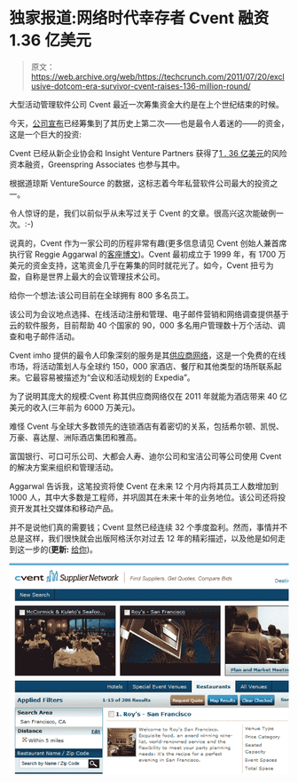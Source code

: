 # 独家报道:网络时代幸存者 Cvent 融资 1.36 亿美元

> 原文：<https://web.archive.org/web/https://techcrunch.com/2011/07/20/exclusive-dotcom-era-survivor-cvent-raises-136-million-round/>

大型活动管理软件公司 Cvent 最近一次筹集资金大约是在上个世纪结束的时候。

今天，[公司宣布](https://web.archive.org/web/20230321153903/http://www.cvent.com/en/company/cvent-raises-136-million-funding-with-new-enterprise-associates.shtml)已经筹集到了其历史上第二次——也是最令人着迷的——的资金，这是一个巨大的投资:

Cvent 已经从新企业协会和 Insight Venture Partners 获得了[1 . 36 亿美元](https://web.archive.org/web/20230321153903/http://www.crunchbase.com/company/cvent)的风险资本融资，Greenspring Associates 也参与其中。

根据道琼斯 VentureSource 的数据，这标志着今年私营软件公司最大的投资之一。

令人惊讶的是，我们以前似乎从未写过关于 Cvent 的文章。很高兴这次能破例一次。:-)

说真的，Cvent 作为一家公司的历程非常有趣(更多信息请见 Cvent 创始人兼首席执行官 Reggie Aggarwal 的[客座博文](https://web.archive.org/web/20230321153903/https://techcrunch.com/2011/07/20/there-and-back-again-how-cvents-founder-stood-by-his-company-for-better-or-bankruptcy/))。Cvent 最初成立于 1999 年，有 1700 万美元的资金支持，这笔资金几乎在筹集的同时就花光了。如今，Cvent 扭亏为盈，自称是世界上最大的会议管理技术公司。

给你一个想法:该公司目前在全球拥有 800 多名员工。

该公司为会议地点选择、在线活动注册和管理、电子邮件营销和网络调查提供基于云的软件服务，目前帮助 40 个国家的 90，000 多名用户管理数十万个活动、调查和电子邮件活动。

Cvent imho 提供的最令人印象深刻的服务是其[供应商网络](https://web.archive.org/web/20230321153903/http://www.cvent.com/rfp/Default.aspx)，这是一个免费的在线市场，将活动策划人与全球约 150，000 家酒店、餐厅和其他类型的场所联系起来。它最容易被描述为“会议和活动规划的 Expedia”。

为了说明其庞大的规模:Cvent 称其供应商网络仅在 2011 年就能为酒店带来 40 亿美元的收入(三年前为 6000 万美元)。

难怪 Cvent 与全球大多数领先的连锁酒店有着密切的关系，包括希尔顿、凯悦、万豪、喜达屋、洲际酒店集团和雅高。

富国银行、可口可乐公司、大都会人寿、迪尔公司和宝洁公司等公司使用 Cvent 的解决方案来组织和管理活动。

Aggarwal 告诉我，这笔投资将使 Cvent 在未来 12 个月内将其员工人数增加到 1000 人，其中大多数是工程师，并巩固其在未来十年的业务地位。该公司还将投资开发其社交媒体和移动产品。

并不是说他们真的需要钱；Cvent 显然已经连续 32 个季度盈利。然而，事情并不总是这样，我们很快就会出版阿格沃尔对过去 12 年的精彩描述，以及他是如何走到这一步的(**更新:** [给你](https://web.archive.org/web/20230321153903/https://techcrunch.com/2011/07/20/there-and-back-again-how-cvents-founder-stood-by-his-company-for-better-or-bankruptcy/))。

![](img/b4a0b706a396e01b607998dd9e7c0479.png)